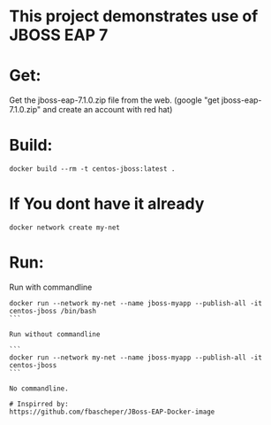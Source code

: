 
# This project demonstrates use of JBOSS EAP 7

# Get:

Get the jboss-eap-7.1.0.zip file from the web. (google "get jboss-eap-7.1.0.zip" and create an account with red hat)

# Build:
```
docker build --rm -t centos-jboss:latest .
```


# If You dont have it already
```
docker network create my-net
```

# Run:
Run with commandline
````
docker run --network my-net --name jboss-myapp --publish-all -it centos-jboss /bin/bash
```

Run without commandline

```
docker run --network my-net --name jboss-myapp --publish-all -it centos-jboss
```

No commandline.

# Inspirred by:
https://github.com/fbascheper/JBoss-EAP-Docker-image




